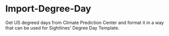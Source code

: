 # Import-Degree-Day
Get US degreed days from Climate Prediction Center and format it in a way that can be used for Sightlines' Degree Day Template. 

